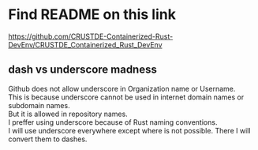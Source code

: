 # Find README on this link

<https://github.com/CRUSTDE-Containerized-Rust-DevEnv/CRUSTDE_Containerized_Rust_DevEnv>

## dash vs underscore madness

Github does not allow underscore in Organization name or Username.  
This is because underscore cannot be used in internet domain names or subdomain names.  
But it is allowed in repository names.  
I preffer using underscore because of Rust naming conventions.  
I will use underscore everywhere except where is not possible. There I will convert them to dashes.  
